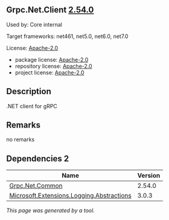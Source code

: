 Grpc.Net.Client [2.54.0](https://www.nuget.org/packages/Grpc.Net.Client/2.54.0)
--------------------

Used by: Core internal

Target frameworks: net461, net5.0, net6.0, net7.0

License: [Apache-2.0](../../../../licenses/apache-2.0) 

- package license: [Apache-2.0](https://licenses.nuget.org/Apache-2.0) 
- repository license: [Apache-2.0](https://github.com/grpc/grpc-dotnet.git) 
- project license: [Apache-2.0](https://github.com/grpc/grpc-dotnet) 

Description
-----------
.NET client for gRPC

Remarks
-----------
no remarks


Dependencies 2
-----------

|Name|Version|
|----------|:----|
|[Grpc.Net.Common](../../../../packages/nuget.org/grpc.net.common/2.54.0)|2.54.0|
|[Microsoft.Extensions.Logging.Abstractions](../../../../packages/nuget.org/microsoft.extensions.logging.abstractions/3.0.3)|3.0.3|

*This page was generated by a tool.*